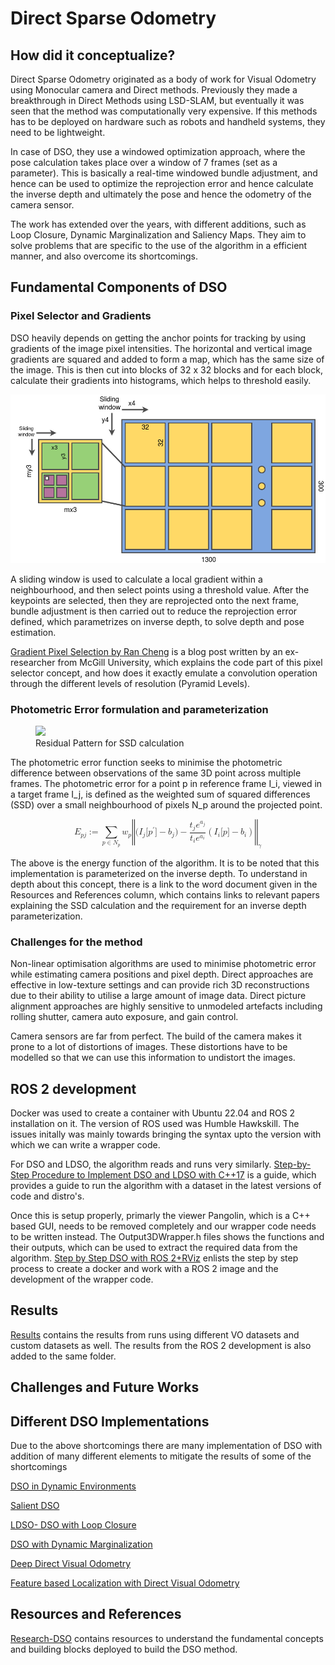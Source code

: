 # Direct Sparse Odometry

## How did it conceptualize?

Direct Sparse Odometry originated as a body of work for Visual Odometry using Monocular camera and Direct methods. Previously they made a breakthrough in Direct Methods using LSD-SLAM, but eventually it was seen that the method was computationally very expensive. If this methods has to be deployed on hardware such as robots and handheld systems, they need to be lightweight. 

In case of DSO, they use a windowed optimization approach, where the pose calculation takes place over a window of 7 frames (set as a parameter). This is basically a real-time windowed bundle adjustment, and hence can be used to optimize the reprojection error and hence calculate the inverse depth and ultimately the pose and hence the odometry of the camera sensor.

The work has extended over the years, with different additions, such as Loop Closure, Dynamic Marginalization and Saliency Maps. They aim to solve problems that are specific to the use of the algorithm in a efficient manner, and also overcome its shortcomings.
## Fundamental Components of DSO

### Pixel Selector and Gradients

DSO heavily depends on getting the anchor points for tracking by using gradients of the image pixel intensities. The horizontal and vertical image gradients are squared and added to form a map, which has the same size of the image. This is then cut into blocks of 32 x 32 blocks and for each block, calculate their gradients into histograms, which helps to threshold easily.

  ![Pyramid Level Sliding Window](assets/pixel_selector.png)


A sliding window is used to calculate a local gradient within a neighbourhood, and then select points using a threshold value. After the keypoints are selected, then they are reprojected onto the next frame, bundle adjustment is then carried out to reduce the reprojection error defined, which parametrizes on inverse depth, to solve depth and pose estimation. 

[Gradient Pixel Selection by Ran Cheng](https://rancheng.github.io/gradient-pixel-selector/) is a blog post written by an ex-researcher from McGill University, which explains the code part of this pixel selector concept, and how does it exactly emulate a convolution operation through the different levels of resolution (Pyramid Levels).

### Photometric Error formulation and parameterization

<figure markdown="span">
  <img src=https://csdl-images.ieeecomputer.org/trans/tp/2018/03/figures/engel4-2658577.gif>
  <figcaption>Residual Pattern for SSD calculation</figcaption>
</figure>

The photometric error function seeks to minimise the photometric difference between observations of the same 3D point across multiple frames. The photometric error for a point p in reference frame I_i, viewed in a target frame I_j, is defined as the weighted sum of squared differences (SSD) over a small neighbourhood of pixels N_p around the projected point.

<math xmlns="http://www.w3.org/1998/Math/MathML" display="block">
  <msub>
    <mi>E</mi>
    <mrow class="MJX-TeXAtom-ORD">
      <mrow class="MJX-TeXAtom-ORD">
        <mi mathvariant="bold">p</mi>
      </mrow>
      <mi>j</mi>
    </mrow>
  </msub>
  <mo>:=</mo>
  <munder>
    <mo>&#x2211;<!-- ∑ --></mo>
    <mrow class="MJX-TeXAtom-ORD">
      <mrow class="MJX-TeXAtom-ORD">
        <mi mathvariant="bold">p</mi>
      </mrow>
      <mo>&#x2208;<!-- ∈ --></mo>
      <msub>
        <mrow class="MJX-TeXAtom-ORD">
          <mi class="MJX-tex-caligraphic" mathvariant="script">N</mi>
        </mrow>
        <mrow class="MJX-TeXAtom-ORD">
          <mi mathvariant="bold">p</mi>
        </mrow>
      </msub>
    </mrow>
  </munder>
  <msub>
    <mi>w</mi>
    <mrow class="MJX-TeXAtom-ORD">
      <mi mathvariant="bold">p</mi>
    </mrow>
  </msub>
  <msub>
    <mrow>
      <mo symmetric="true">&#x2016;</mo>
      <mo stretchy="false">(</mo>
      <msub>
        <mi>I</mi>
        <mi>j</mi>
      </msub>
      <mo stretchy="false">[</mo>
      <msup>
        <mrow class="MJX-TeXAtom-ORD">
          <mi mathvariant="bold">p</mi>
        </mrow>
        <mrow class="MJX-TeXAtom-ORD">
          <mi class="MJX-variant" mathvariant="normal">&#x2032;<!-- ′ --></mi>
        </mrow>
      </msup>
      <mo stretchy="false">]</mo>
      <mo>&#x2212;<!-- − --></mo>
      <msub>
        <mi>b</mi>
        <mi>j</mi>
      </msub>
      <mo stretchy="false">)</mo>
      <mo>&#x2212;<!-- − --></mo>
      <mfrac>
        <mrow>
          <msub>
            <mi>t</mi>
            <mi>j</mi>
          </msub>
          <msup>
            <mi>e</mi>
            <mrow class="MJX-TeXAtom-ORD">
              <msub>
                <mi>a</mi>
                <mi>j</mi>
              </msub>
            </mrow>
          </msup>
        </mrow>
        <mrow>
          <msub>
            <mi>t</mi>
            <mi>i</mi>
          </msub>
          <msup>
            <mi>e</mi>
            <mrow class="MJX-TeXAtom-ORD">
              <msub>
                <mi>a</mi>
                <mi>i</mi>
              </msub>
            </mrow>
          </msup>
        </mrow>
      </mfrac>
      <mrow class="MJX-TeXAtom-OPEN">
        <mo maxsize="1.2em" minsize="1.2em">(</mo>
      </mrow>
      <msub>
        <mi>I</mi>
        <mi>i</mi>
      </msub>
      <mo stretchy="false">[</mo>
      <mrow class="MJX-TeXAtom-ORD">
        <mi mathvariant="bold">p</mi>
      </mrow>
      <mo stretchy="false">]</mo>
      <mo>&#x2212;<!-- − --></mo>
      <msub>
        <mi>b</mi>
        <mi>i</mi>
      </msub>
      <mrow class="MJX-TeXAtom-CLOSE">
        <mo maxsize="1.2em" minsize="1.2em">)</mo>
      </mrow>
      <mo symmetric="true">&#x2016;</mo>
    </mrow>
    <mi>&#x03B3;<!-- γ --></mi>
  </msub>
</math>

The above is the energy function of the algorithm. It is to be noted that this implementation is parameterized on the inverse depth. To understand in depth about this concept, there is a link to the word document given in the Resources and References column, which contains links to relevant papers explaining the SSD calculation and the requirement for an inverse depth parameterization. 

### Challenges for the method

Non-linear optimisation algorithms are used to minimise photometric error while estimating camera positions and pixel depth. Direct approaches are effective in low-texture settings and can provide rich 3D reconstructions due to their ability to utilise a large amount of image data. Direct picture alignment approaches are highly sensitive to unmodeled artefacts including rolling shutter, camera auto exposure, and gain control.

Camera sensors are far from perfect. The build of the camera makes it prone to a lot of distortions of images. These distortions have to be modelled so that we can use this information to undistort the images.

## ROS 2 development 

Docker was used to create a container with Ubuntu 22.04 and ROS 2 installation on it. The version of ROS used was Humble Hawkskill. The issues initally was mainly towards bringing the syntax upto the version with which we can write a wrapper code. 

For DSO and LDSO, the algorithm reads and runs very similarly. [Step-by-Step Procedure to Implement DSO and LDSO with C++17](https://docs.google.com/document/d/1x5d1Ur_AZU3K_any0ACo93J8Y3mO59Glcjq1KGp_Ihs/edit?usp=sharing) is a guide, which provides a guide to run the algorithm with a dataset in the latest versions of code and distro's. 

Once this is setup properly, primarly the viewer Pangolin, which is a C++ based GUI, needs to be removed completely and our wrapper code needs to be written instead. The Output3DWrapper.h files shows the functions and their outputs, which can be used to extract the required data from the algorithm. [Step by Step DSO with ROS 2+RViz](https://docs.google.com/document/d/1dbFytX_ruTpZNbZnLcZYtdw1d9u-k5UJYUurPtzuanY/edit?usp=sharing) enlists the step by step process to create a docker and work with a ROS 2 image and the development of the wrapper code.

## Results 

[Results](https://drive.google.com/drive/folders/1hmUxz11i_SpTFY0xH8mVKDvYlFbiSeCj?usp=drive_link) contains the results from runs using different VO datasets and custom datasets as well. The results from the ROS 2 development is also added to the same folder. 

## Challenges and Future Works

## Different DSO Implementations

Due to the above shortcomings there are many implementation of DSO with addition of many different elements to mitigate the results of some of the shortcomings

[DSO in Dynamic Environments](https://drive.google.com/file/d/1vE49QC0AmOZzF1Y78PMxXKxrqyWSkVNS/view?usp=drive_link)

[Salient DSO](https://drive.google.com/file/d/1C4TnZBu1QrK0fhKbAtPH9aEewNWFmBLi/view?usp=drive_link)

[LDSO- DSO with Loop Closure](https://arxiv.org/pdf/1808.01111.pdf)

[DSO with Dynamic Marginalization](https://arxiv.org/pdf/1804.05625.pdf)

[Deep Direct Visual Odometry](https://arxiv.org/pdf/1912.05101.pdf)

[Feature based Localization with Direct Visual Odometry](https://drive.google.com/file/d/1oxa2KfEf2wMEL6-hJ9lrOqc-7CQKxvVg/view?usp=drive_link)

## Resources and References

[Research-DSO](https://docs.google.com/document/d/1pw2sD3NSnbyrYL8ve_39WJxIxfFBLUrBEKzDJUEuMaM/edit?usp=sharing) contains resources to understand the fundamental concepts and building blocks deployed to build the DSO method. 